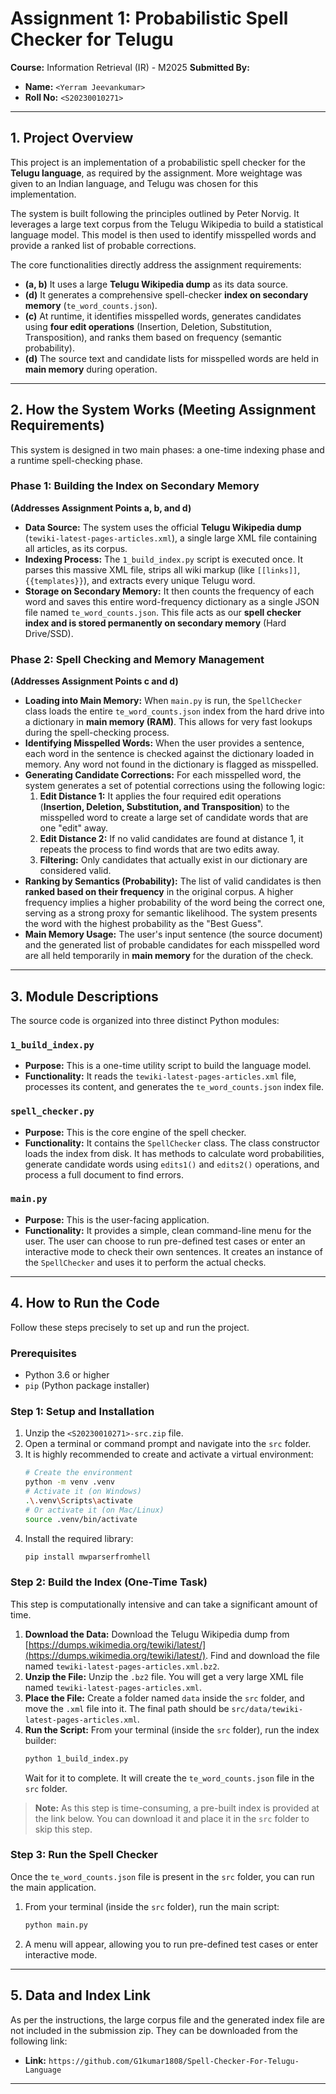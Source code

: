 # Assignment 1: Probabilistic Spell Checker for Telugu

**Course:** Information Retrieval (IR) - M2025
**Submitted By:**

- **Name:** `<Yerram Jeevankumar>`
- **Roll No:** `<S20230010271>`

---

## 1. Project Overview

This project is an implementation of a probabilistic spell checker for the **Telugu language**, as required by the assignment. More weightage was given to an Indian language, and Telugu was chosen for this implementation.

The system is built following the principles outlined by Peter Norvig. It leverages a large text corpus from the Telugu Wikipedia to build a statistical language model. This model is then used to identify misspelled words and provide a ranked list of probable corrections.

The core functionalities directly address the assignment requirements:

- **(a, b)** It uses a large **Telugu Wikipedia dump** as its data source.
- **(d)** It generates a comprehensive spell-checker **index on secondary memory** (`te_word_counts.json`).
- **(c)** At runtime, it identifies misspelled words, generates candidates using **four edit operations** (Insertion, Deletion, Substitution, Transposition), and ranks them based on frequency (semantic probability).
- **(d)** The source text and candidate lists for misspelled words are held in **main memory** during operation.

---

## 2. How the System Works (Meeting Assignment Requirements)

This system is designed in two main phases: a one-time indexing phase and a runtime spell-checking phase.

### Phase 1: Building the Index on Secondary Memory

**(Addresses Assignment Points a, b, and d)**

- **Data Source:** The system uses the official **Telugu Wikipedia dump** (`tewiki-latest-pages-articles.xml`), a single large XML file containing all articles, as its corpus.
- **Indexing Process:** The `1_build_index.py` script is executed once. It parses this massive XML file, strips all wiki markup (like `[[links]]`, `{{templates}}`), and extracts every unique Telugu word.
- **Storage on Secondary Memory:** It then counts the frequency of each word and saves this entire word-frequency dictionary as a single JSON file named `te_word_counts.json`. This file acts as our **spell checker index and is stored permanently on secondary memory** (Hard Drive/SSD).

### Phase 2: Spell Checking and Memory Management

**(Addresses Assignment Points c and d)**

- **Loading into Main Memory:** When `main.py` is run, the `SpellChecker` class loads the entire `te_word_counts.json` index from the hard drive into a dictionary in **main memory (RAM)**. This allows for very fast lookups during the spell-checking process.
- **Identifying Misspelled Words:** When the user provides a sentence, each word in the sentence is checked against the dictionary loaded in memory. Any word not found in the dictionary is flagged as misspelled.
- **Generating Candidate Corrections:** For each misspelled word, the system generates a set of potential corrections using the following logic:
  1.  **Edit Distance 1:** It applies the four required edit operations (**Insertion, Deletion, Substitution, and Transposition**) to the misspelled word to create a large set of candidate words that are one "edit" away.
  2.  **Edit Distance 2:** If no valid candidates are found at distance 1, it repeats the process to find words that are two edits away.
  3.  **Filtering:** Only candidates that actually exist in our dictionary are considered valid.
- **Ranking by Semantics (Probability):** The list of valid candidates is then **ranked based on their frequency** in the original corpus. A higher frequency implies a higher probability of the word being the correct one, serving as a strong proxy for semantic likelihood. The system presents the word with the highest probability as the "Best Guess".
- **Main Memory Usage:** The user's input sentence (the source document) and the generated list of probable candidates for each misspelled word are all held temporarily in **main memory** for the duration of the check.

---

## 3. Module Descriptions

The source code is organized into three distinct Python modules:

### `1_build_index.py`

- **Purpose:** This is a one-time utility script to build the language model.
- **Functionality:** It reads the `tewiki-latest-pages-articles.xml` file, processes its content, and generates the `te_word_counts.json` index file.

### `spell_checker.py`

- **Purpose:** This is the core engine of the spell checker.
- **Functionality:** It contains the `SpellChecker` class. The class constructor loads the index from disk. It has methods to calculate word probabilities, generate candidate words using `edits1()` and `edits2()` operations, and process a full document to find errors.

### `main.py`

- **Purpose:** This is the user-facing application.
- **Functionality:** It provides a simple, clean command-line menu for the user. The user can choose to run pre-defined test cases or enter an interactive mode to check their own sentences. It creates an instance of the `SpellChecker` and uses it to perform the actual checks.

---

## 4. How to Run the Code

Follow these steps precisely to set up and run the project.

### Prerequisites

- Python 3.6 or higher
- `pip` (Python package installer)

### Step 1: Setup and Installation

1.  Unzip the `<S20230010271>-src.zip` file.
2.  Open a terminal or command prompt and navigate into the `src` folder.
3.  It is highly recommended to create and activate a virtual environment:
    ```bash
    # Create the environment
    python -m venv .venv
    # Activate it (on Windows)
    .\.venv\Scripts\activate
    # Or activate it (on Mac/Linux)
    source .venv/bin/activate
    ```
4.  Install the required library:
    ```bash
    pip install mwparserfromhell
    ```

### Step 2: Build the Index (One-Time Task)

This step is computationally intensive and can take a significant amount of time.

1.  **Download the Data:** Download the Telugu Wikipedia dump from [https://dumps.wikimedia.org/tewiki/latest/](https://dumps.wikimedia.org/tewiki/latest/). Find and download the file named `tewiki-latest-pages-articles.xml.bz2`.
2.  **Unzip the File:** Unzip the `.bz2` file. You will get a very large XML file named `tewiki-latest-pages-articles.xml`.
3.  **Place the File:** Create a folder named `data` inside the `src` folder, and move the `.xml` file into it. The final path should be `src/data/tewiki-latest-pages-articles.xml`.
4.  **Run the Script:** From your terminal (inside the `src` folder), run the index builder:
    ```bash
    python 1_build_index.py
    ```
    Wait for it to complete. It will create the `te_word_counts.json` file in the `src` folder.

> **Note:** As this step is time-consuming, a pre-built index is provided at the link below. You can download it and place it in the `src` folder to skip this step.

### Step 3: Run the Spell Checker

Once the `te_word_counts.json` file is present in the `src` folder, you can run the main application.

1.  From your terminal (inside the `src` folder), run the main script:
    ```bash
    python main.py
    ```
2.  A menu will appear, allowing you to run pre-defined test cases or enter interactive mode.

---

## 5. Data and Index Link

As per the instructions, the large corpus file and the generated index file are not included in the submission zip. They can be downloaded from the following link:

- **Link:** `https://github.com/G1kumar1808/Spell-Checker-For-Telugu-Language`

---
